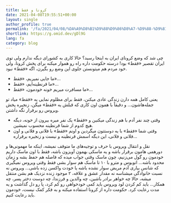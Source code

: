 ```yaml
---
title: کرونا و فقط
date: 2021-04-08T19:55:51+00:00
layout: single
author_profile: true
permalink: '/fa/2021/04/08/%DA%A9%D8%B1%D9%88%D9%86%D8%A7-%D9%88-%D9%81%D9%82%D8%B7/'
shortlink: https://g.omid.dev/gDl9G
lang: fa
category: blog
---
```

چی شد که وضع کرونای ایران به اینجا رسید؟ حالا کاری به کشورای دیگه ندارم ولی توی ایران تقصیر «فقط» بود! درسته حکومت داره راه رو هموار میکنه برای پخش کرونا، ولی خود مردم هم میتونستن جلوی این وضع رو بگیرن، اگه «فقط» نبود.

* ما جایی نمیریم، «فقط»…
* ما قرنطینه‌ایم، «فقط»…
* ما مسافرت میریم خونه خودمون، «فقط»…

یعنی کامل همه دارن زندگی عادی میکنن، فقط برای مظلوم نمایی یه «فقط» میاد تو جمله‌هاشون… و دقیقاً با همون اون کاری که قبلش یه «فقط» میگن، زنجیره پخش ویروس رو برقرار نگه داشتن.

* وقتی چند نفر آدم با هم زندگی میکنین و «فقط» یک نفر میره بیرون از خونه، دیگه هیچ کدوم از شما قرنطینه محسوب نمیشین.
* وقتی شما «فقط» با یه دوستتون میگردین و اونم «فقط» با فلانی و فلانی و اون فلانی و فلانی، این دیگه اسمش قرنطینه و نیست و زنجیره برقراره…

نقل و انتقال ویروس با حرف و توجیه‌های ما متوقف نمیشه، اینکه ما مهمونی‌ها و دورهمی هامون برقرار باشه و یه ماسکی بهمون آویزون باشه، فقط با اون ماسک داریم خودمون رو گول می‌زنیم، چون ماسک وقتی جواب میده که فاصله هم حفظ بشه و زمان محدود باشه… اتوبوس و مترو با ۱۰ تا ماسک هم سوار بشی فقط وقتی ویروس نمیگیری که شانس بیاری آدم مریض سوار نشده باشه یا خودت واکسن زده باشی… ویروس نه نسبت خانوادگی میشناسه نه مقدار عشق و علاقه، ۲ موجود زنده نزدیک هم بشن منتقل میشه، حالا چه خواهر برادر باشین، چه والدین و فرزندا، چه دوست دختر پسر، چه همکار… باید کم کردن لود ویروس باید کمی خودخواهی رو کم کرد، پا رو دل گذاشت و یه مدت رعایت کرد. حکومت داره از کرونا استفاده میکنه و به فکر کمک نیست، خودمون باید رعایت کنیم.
